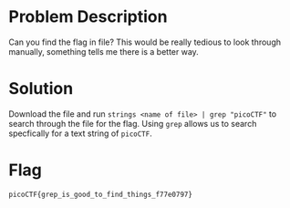 # Problem Description
Can you find the flag in file? This would be really tedious to look through manually, something tells me there is a better way.

# Solution
Download the file and run `strings <name of file> | grep "picoCTF"` to search through the file for the flag. Using `grep` allows us to search specfically for a text string of `picoCTF`.

# Flag
`picoCTF{grep_is_good_to_find_things_f77e0797}`
